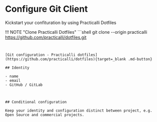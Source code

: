 # Configure Git Client


Kickstart your confituration by using Practicalli Dotfiles

!!! NOTE "Clone Practicalli Dotfiles"
    ```shell
    git clone --origin practicalli https://github.com/practicalli/dotfiles.git
```


[Git configuration - Practicalli dotfiles](https://github.com/practicalli/dotfiles){target=_blank .md-button}

## Identity

- name
- email
- GitHub / GitLab



## Conditional configuration

Keep your identity and configuration distinct between project, e.g. Open Source and commercial projects.
